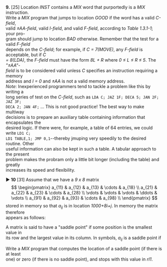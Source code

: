 **9.** [25] Location *INST* contains a *MIX* word that purportedly is a *MIX* instruction.  
Write a *MIX* program that jumps to location *GOOD* if the word has a valid *C-field*,  
valid *&plusmn;AA-field*, valid *I-field*, and valid *F-field*, according to *Table 1.3.1-1*; your pro-  
gram should jump to location *BAD* otherwise. Remember that the test for a valid *F-field*  
depends on the *C-field*; for example, if *C = 7(MOVE)*, any *F-field* is acceptable, but if *C  
= 8(LDA)*, the *F-field* must have the form *8L + R* where *0 &le; L &le; R &le; 5*. The *"&plusmn;AA"-  
field* is to be considered valid unless *C* specifies an instruction requiring a memory  
address and *I = 0* and *&plusmn;AA* is not a valid memory address.  
	*Note*: Inexperienced programmers tend to tackle a problem like this by writing a  
long series of test on the *C-field*, such as `LDA C; JAZ 1F; DECA 5; JAN 2F; JAZ 3F;`    
`DECA 2; JAN 4F;` ... This is not good practice! The best way to make multiway  
decisions is to prepare an auxiliary table containing information that encapsulates the  
desired logic. If there were, for example, a table of 64 entries, we could write `LD1 C;`    
`LD1 TABLE,1; JMP 0,1`--thereby jmuping very speedily to the desired routine. Other  
useful information can also be kept in such a table. A tabular approach to the present  
problem makes the probram only a little bit longer (including the table) and greatly  
increases its speed and flexibility.  

**&#9658; 10** [31] Assume that we have a *9 x 8* matrix  
$$
    \begin{pmatrix}
    a_{11} & a_{12} & a_{13} & \cdots & a_{18} \\
    a_{21} & a_{22} & a_{23} & \cdots & a_{28} \\
    \vdots & \vdots & \vdots & \ddots & \vdots \\
    a_{91} & a_{92} & a_{93} & \cdots & a_{98} \\
    \end{pmatrix}
$$
stored in memory so that *a<sub>ij</sub>* is in location *1000+8i+j*. In memory the matrix therefore  
appears as follows:  

A matrix is said to have a "saddle point" if some position is the smallest value in  
its row and the largest value in its column. In symbols, *a<sub>ij</sub>* is a saddle point if  

Write a *MIX* program that computes the location of a saddle point (if there is at least  
one) or zero (if there is no saddle point), and stops with this value in *rI1*.  
